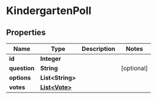
# KindergartenPoll

## Properties
Name | Type | Description | Notes
------------ | ------------- | ------------- | -------------
**id** | **Integer** |  | 
**question** | **String** |  |  [optional]
**options** | **List&lt;String&gt;** |  | 
**votes** | [**List&lt;Vote&gt;**](Vote.md) |  | 



